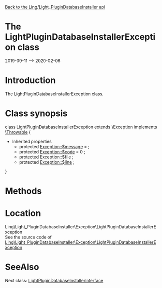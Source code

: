 [Back to the Ling/Light_PluginDatabaseInstaller api](https://github.com/lingtalfi/Light_PluginDatabaseInstaller/blob/master/doc/api/Ling/Light_PluginDatabaseInstaller.md)



The LightPluginDatabaseInstallerException class
================
2019-09-11 --> 2020-02-06






Introduction
============

The LightPluginDatabaseInstallerException class.



Class synopsis
==============


class <span class="pl-k">LightPluginDatabaseInstallerException</span> extends [\Exception](http://php.net/manual/en/class.exception.php) implements [\Throwable](http://php.net/manual/en/class.throwable.php) {

- Inherited properties
    - protected  [Exception::$message](#property-message) =  ;
    - protected  [Exception::$code](#property-code) = 0 ;
    - protected  [Exception::$file](#property-file) ;
    - protected  [Exception::$line](#property-line) ;

}






Methods
==============






Location
=============
Ling\Light_PluginDatabaseInstaller\Exception\LightPluginDatabaseInstallerException<br>
See the source code of [Ling\Light_PluginDatabaseInstaller\Exception\LightPluginDatabaseInstallerException](https://github.com/lingtalfi/Light_PluginDatabaseInstaller/blob/master/Exception/LightPluginDatabaseInstallerException.php)



SeeAlso
==============
Next class: [LightPluginDatabaseInstallerInterface](https://github.com/lingtalfi/Light_PluginDatabaseInstaller/blob/master/doc/api/Ling/Light_PluginDatabaseInstaller/LightPluginDatabaseInstallerInterface.md)<br>
